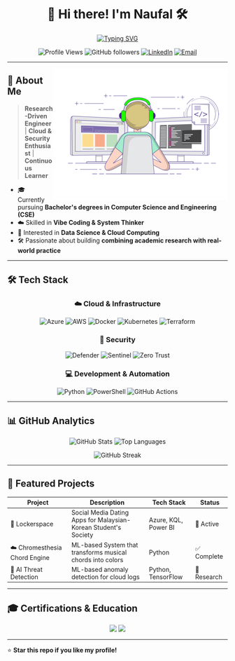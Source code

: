 <div align="center">

# 💫 Hi there! I'm Naufal 🛠️

[![Typing SVG](https://readme-typing-svg.herokuapp.com?font=Fira+Code&weight=600&size=28&duration=3000&pause=1000&color=00C9FF&center=true&vCenter=true&width=800&lines=Korea+Univerisity+%7C+Undergrads;Research+%26+Innovation+Driven;Transforming+Ideas+into+Solutions)](https://github.com/your-username)

![Profile Views](https://komarev.com/ghpvc/?username=your-username&label=Profile%20views&color=0e75b6&style=for-the-badge)
![GitHub followers](https://img.shields.io/github/followers/your-username?label=Followers&style=for-the-badge&color=blue&labelColor=black)
[![LinkedIn](https://img.shields.io/badge/LinkedIn-0077B5?style=for-the-badge&logo=linkedin&logoColor=white)](www.linkedin.com/in/naufal-kamaruddin-67b1171b0)
[![Email](https://img.shields.io/badge/Email-D14836?style=for-the-badge&logo=gmail&logoColor=white)](mailto:your-email@example.com)

</div>

---

<img align="right" alt="Coding" width="400" src="https://raw.githubusercontent.com/devSouvik/devSouvik/master/gif3.gif">

## 🎯 **About Me**

> **Research-Driven Engineer** | **Cloud & Security Enthusiast** | **Continuous Learner**

- 🎓 Currently pursuing **Bachelor's degrees in Computer Science and Engineering (CSE)**  
- ☁️ Skilled in **Vibe Coding & System Thinker**  
- 🔐 Interested in **Data Science & Cloud Computing**  
- 🛠️ Passionate about building **combining academic research with real-world practice**   

---

## 🛠️ **Tech Stack**

<div align="center">

### ☁️ Cloud & Infrastructure
![Azure](https://img.shields.io/badge/Azure-0089D0?style=for-the-badge&logo=microsoft-azure&logoColor=white)
![AWS](https://img.shields.io/badge/AWS-FF9900?style=for-the-badge&logo=amazon-aws&logoColor=white)
![Docker](https://img.shields.io/badge/Docker-2CA5E0?style=for-the-badge&logo=docker&logoColor=white)
![Kubernetes](https://img.shields.io/badge/Kubernetes-326ce5?style=for-the-badge&logo=kubernetes&logoColor=white)
![Terraform](https://img.shields.io/badge/Terraform-5C4EE5?style=for-the-badge&logo=terraform&logoColor=white)

### 🔐 Security
![Defender](https://img.shields.io/badge/Microsoft%20Defender-00A4EF?style=for-the-badge&logo=microsoft&logoColor=white)
![Sentinel](https://img.shields.io/badge/Azure%20Sentinel-0078D4?style=for-the-badge&logo=microsoft-azure&logoColor=white)
![Zero Trust](https://img.shields.io/badge/Zero%20Trust-FF6B6B?style=for-the-badge&logo=shield&logoColor=white)

### 💻 Development & Automation
![Python](https://img.shields.io/badge/Python-14354C?style=for-the-badge&logo=python&logoColor=white)
![PowerShell](https://img.shields.io/badge/PowerShell-5391FE?style=for-the-badge&logo=powershell&logoColor=white)
![GitHub Actions](https://img.shields.io/badge/GitHub%20Actions-2088FF?style=for-the-badge&logo=github-actions&logoColor=white)

</div>

---

## 📊 **GitHub Analytics**

<p align="center">
  <img src="https://github-readme-stats.vercel.app/api?username=naufalkmd&theme=dark&hide_border=false&include_all_commits=true&count_private=true" alt="GitHub Stats"/>
  <img src="https://github-readme-stats.vercel.app/api/top-langs/?username=naufalkmd&theme=dark&hide_border=false&include_all_commits=true&count_private=true&layout=compact" alt="Top Languages"/>
</p>

<p align="center">
  <img src="https://github-readme-streak-stats.herokuapp.com/?user=naufalkmd&theme=dark&hide_border=false" alt="GitHub Streak"/>
</p>

---

## 🚀 **Featured Projects**

| Project | Description | Tech Stack | Status |
|---------|-------------|------------|--------|
| 🔐 Lockerspace | Social Media Dating Apps for Malaysian-Korean Student's Society | Azure, KQL, Power BI | 🚀 Active |
| ☁️ Chromesthesia Chord Engine | ML-based System that transforms musical chords into colors | Python | ✅ Complete |
| 🤖 AI Threat Detection | ML-based anomaly detection for cloud logs | Python, TensorFlow | 🔬 Research |

---

## 🎓 **Certifications & Education**

<p align="center">
  <img src="https://img.shields.io/badge/Microsoft-Azure%20Certified-0089D0?style=for-the-badge&logo=microsoft-azure&logoColor=white"/>
  <img src="https://img.shields.io/badge/Cybersecurity-Research-4285F4?style=for-the-badge&logo=google-scholar&logoColor=white"/>
</p>

---

⭐ **Star this repo if you like my profile!**  


